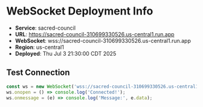# WebSocket Deployment Info

- **Service**: sacred-council
- **URL**: https://sacred-council-310699330526.us-central1.run.app
- **WebSocket**: wss://sacred-council-310699330526.us-central1.run.app
- **Region**: us-central1
- **Deployed**: Thu Jul 3 21:30:00 CDT 2025

## Test Connection

```javascript
const ws = new WebSocket('wss://sacred-council-310699330526.us-central1.run.app');
ws.onopen = () => console.log('Connected!');
ws.onmessage = (e) => console.log('Message:', e.data);
```